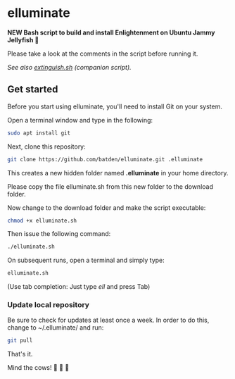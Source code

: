 # elluminate

**NEW Bash script to build and install Enlightenment on Ubuntu Jammy Jellyfish :tropical_fish:**

Please take a look at the comments in the script before running it.

*See also [extinguish.sh](https://github.com/batden/extinguish) (companion script).*

## Get started

Before you start using elluminate, you'll need to install Git on your system.

Open a terminal window and type in the following:

```bash
sudo apt install git
```

Next, clone this repository:

```bash
git clone https://github.com/batden/elluminate.git .elluminate
```

This creates a new hidden folder named **.elluminate** in your home directory.

Please copy the file elluminate.sh from this new folder to the download folder.

Now change to the download folder and make the script executable:

```bash
chmod +x elluminate.sh
```

Then issue the following command:

```bash
./elluminate.sh
```

On subsequent runs, open a terminal and simply type:

```bash
elluminate.sh
```

(Use tab completion: Just type *ell* and press Tab)

### Update local repository

Be sure to check for updates at least once a week.
In order to do this, change to ~/.elluminate/ and run:

```bash
git pull
```

That's it.

Mind the cows! :cow2: :cow2: :cow2:
